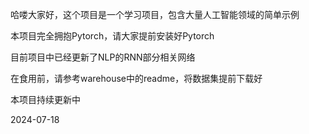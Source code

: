哈喽大家好，这个项目是一个学习项目，包含大量人工智能领域的简单示例

本项目完全拥抱Pytorch，请大家提前安装好Pytorch

目前项目中已经更新了NLP的RNN部分相关网络

在食用前，请参考warehouse中的readme，将数据集提前下载好

本项目持续更新中

2024-07-18